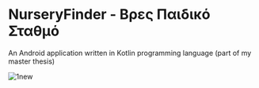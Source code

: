 # NurseryFinder - Βρες Παιδικό Σταθμό
An Android application written in Kotlin programming language  (part of my master thesis)

![1new](https://user-images.githubusercontent.com/119127267/209033132-625ed357-faca-4587-ae7d-937825adf949.jpg)







